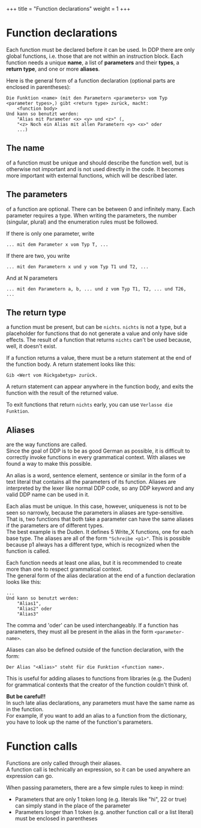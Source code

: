 +++
title = "Function declarations"
weight = 1
+++

# Function declarations

Each function must be declared before it can be used. In DDP there are only global functions, i.e. those that are not within an instruction block.
Each function needs a unique **name**, a list of **parameters** and their **types**, a **return type**, and one or more **aliases**.

Here is the general form of a function declaration (optional parts are enclosed in parentheses):
```ddp
Die Funktion <name> (mit den Parametern <parameters> vom Typ <parameter types>,) gibt <return type> zurück, macht:
	<function body>
Und kann so benutzt werden:
	"Alias mit Parameter <x> <y> und <z>" (,
	"<z> Noch ein Alias mit allen Parametern <y> <x>" oder
	...)
```

## The name

of a function must be unique and should describe the function well, but is otherwise not important and is not used directly in the code. It becomes more important with external functions, which will be described later.

## The parameters

of a function are optional. There can be between 0 and infinitely many. Each parameter requires a type.
When writing the parameters, the number (singular, plural) and the enumeration rules must be followed.

If there is only one parameter, write
```ddp
... mit dem Parameter x vom Typ T, ...
```
If there are two, you write
```ddp
... mit den Parametern x und y vom Typ T1 und T2, ...
```
And at N parameters
```ddp
... mit den Parametern a, b, ... und z vom Typ T1, T2, ... und T26, ...
```

## The return type

a function must be present, but can be `nichts`.
`nichts` is not a type, but a placeholder for functions that do not generate a value and only have side effects.
The result of a function that returns `nichts` can't be used because, well, it doesn't exist.

If a function returns a value, there must be a return statement at the end of the function body.
A return statement looks like this:
```ddp
Gib <Wert vom Rückgabetyp> zurück.
```
A return statement can appear anywhere in the function body, and exits the function with the result of the returned value.

To exit functions that return `nichts` early, you can use `Verlasse die Funktion`.

## Aliases

are the way functions are called.<br>
Since the goal of DDP is to be as good German as possible, it is difficult to correctly invoke functions in every grammatical context. With aliases we found a way to make this possible.

An alias is a word, sentence element, sentence or similar in the form of a text literal that contains all the parameters of its function.
Aliases are interpreted by the lexer like normal DDP code, so any DDP keyword and any valid DDP name can be used in it.<br>

Each alias must be unique.
In this case, however, uniqueness is not to be seen so narrowly, because the parameters in aliases are type-sensitive.
That is, two functions that both take a parameter can have the same aliases if the parameters are of different types.<br>
The best example is the Duden. It defines 5 Write_X functions, one for each base type.
The aliases are all of the form `"Schreibe <p1>"`.
This is possible because p1 always has a different type, which is recognized when the function is called.

Each function needs at least one alias, but it is recommended to create more than one to respect grammatical context.<br>
The general form of the alias declaration at the end of a function declaration looks like this:
```ddp
...
Und kann so benutzt werden:
	"Alias1",
	"Alias2" oder
	"Alias3"
```
The comma and 'oder' can be used interchangeably.
If a function has parameters, they must all be present in the alias in the form `<parameter-name>`.

Aliases can also be defined outside of the function declaration, with the form:
```ddp
Der Alias "<Alias>" steht für die Funktion <function name>.
```
This is useful for adding aliases to functions from libraries (e.g. the Duden) for grammatical contexts that the creator of the function couldn't think of.<br>

**But be careful!!**<br>
In such late alias declarations, any parameters must have the same name as in the function.<br>
For example, if you want to add an alias to a function from the dictionary, you have to look up the name of the function's parameters.


# Function calls

Functions are only called through their aliases.<br>
A function call is technically an expression, so it can be used anywhere an expression can go.

When passing parameters, there are a few simple rules to keep in mind:
- Parameters that are only 1 token long (e.g. literals like "hi", 22 or true) can simply stand in the place of the parameter
- Parameters longer than 1 token (e.g. another function call or a list literal) must be enclosed in parentheses
